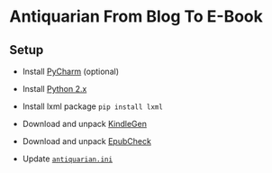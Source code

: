 # Antiquarian From Blog To E-Book

## Setup

* Install [PyCharm](https://www.jetbrains.com/pycharm/download/) (optional) 

* Install [Python 2.x](https://www.python.org/downloads/)

* Install lxml package `pip install lxml`

* Download and unpack [KindleGen](https://www.amazon.com/gp/feature.html?docId=1000765211)

* Download and unpack [EpubCheck](https://github.com/IDPF/epubcheck/releases)

* Update [`antiquarian.ini`](antiquarian.ini)

